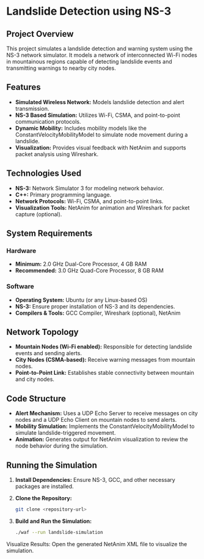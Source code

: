 # Landslide Detection using NS-3

## Project Overview
This project simulates a landslide detection and warning system using the NS-3 network simulator. It models a network of interconnected Wi-Fi nodes in mountainous regions capable of detecting landslide events and transmitting warnings to nearby city nodes.

## Features
- **Simulated Wireless Network:** Models landslide detection and alert transmission.
- **NS-3 Based Simulation:** Utilizes Wi-Fi, CSMA, and point-to-point communication protocols.
- **Dynamic Mobility:** Includes mobility models like the ConstantVelocityMobilityModel to simulate node movement during a landslide.
- **Visualization:** Provides visual feedback with NetAnim and supports packet analysis using Wireshark.

## Technologies Used
- **NS-3:** Network Simulator 3 for modeling network behavior.
- **C++:** Primary programming language.
- **Network Protocols:** Wi-Fi, CSMA, and point-to-point links.
- **Visualization Tools:** NetAnim for animation and Wireshark for packet capture (optional).

## System Requirements

### Hardware
- **Minimum:** 2.0 GHz Dual-Core Processor, 4 GB RAM
- **Recommended:** 3.0 GHz Quad-Core Processor, 8 GB RAM

### Software
- **Operating System:** Ubuntu (or any Linux-based OS)
- **NS-3:** Ensure proper installation of NS-3 and its dependencies.
- **Compilers & Tools:** GCC Compiler, Wireshark (optional), NetAnim

## Network Topology
- **Mountain Nodes (Wi-Fi enabled):** Responsible for detecting landslide events and sending alerts.
- **City Nodes (CSMA-based):** Receive warning messages from mountain nodes.
- **Point-to-Point Link:** Establishes stable connectivity between mountain and city nodes.

## Code Structure
- **Alert Mechanism:** Uses a UDP Echo Server to receive messages on city nodes and a UDP Echo Client on mountain nodes to send alerts.
- **Mobility Simulation:** Implements the ConstantVelocityMobilityModel to simulate landslide-triggered movement.
- **Animation:** Generates output for NetAnim visualization to review the node behavior during the simulation.

## Running the Simulation
1. **Install Dependencies:** Ensure NS-3, GCC, and other necessary packages are installed.
2. **Clone the Repository:**
   ```bash
   git clone <repository-url>
3. **Build and Run the Simulation:**

   ```bash
   ./waf --run landslide-simulation
Visualize Results: Open the generated NetAnim XML file to visualize the simulation.
